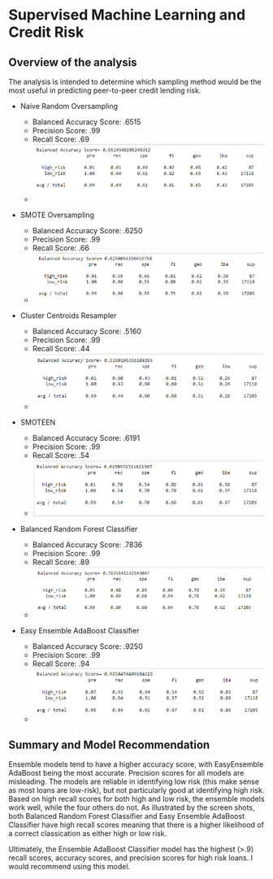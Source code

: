 # Supervised Machine Learning and Credit Risk

## Overview of the analysis
The analysis is intended to determine which sampling method would be the most useful in predicting peer-to-peer credit lending risk.

* Naive Random Oversampling
  * Balanced Accuracy Score:  .6515  
  * Precision Score: .99
  * Recall Score:  .69  
  * ![NRO](NRO.PNG)  
  
* SMOTE Oversampling
  * Balanced Accuracy Score:  .6250  
  * Precision Score:  .99
  * Recall Score:  .66
  * ![SMOTE](SMOTE.PNG)  

* Cluster Centroids Resampler
  * Balanced Accuracy Score:  .5160  
  * Precision Score:  .99
  * Recall Score:  .44
  * ![ClusterCentroids](ClusterCentroids.PNG)

* SMOTEEN
  * Balanced Accuracy Score:  .6191  
  * Precision Score: .99
  * Recall Score: .54
  * ![SMOTEEN](SMOTEEN.PNG)  

* Balanced Random Forest Classifier
  * Balanced Accuracy Score:  .7836  
  * Precision Score:  .99
  * Recall Score:  .89
  * ![BRFC](BRFC.PNG)  

* Easy Ensemble AdaBoost Classifier
  * Balanced Accuracy Score:  .9250  
  * Precision Score:  .99
  * Recall Score:  .94
  * ![EEC](EEC.PNG)  

##  Summary and Model Recommendation
Ensemble models tend to have a higher accuracy score, with EasyEnsemble AdaBoost being the most accurate.
Precision scores for all models are misleading.  The models are reliable in identifying low risk (this make sense as most loans are low-risk), but not particularly good at identifying high risk.  Based on high recall scores for both high and low risk, the ensemble models work well, while the four others do not.  As illustrated by the screen shots, both Balanced Random Forest Classifier and Easy Ensemble AdaBoost Classifier have high recall scores meaning that there is a higher likelihood of a correct classication as either high or low risk.

Ultimately, the Ensemble AdaBoost Classifier model has the highest (>.9) recall scores, accuracy scores, and precision scores for high risk loans.  I would recommend using this model.

